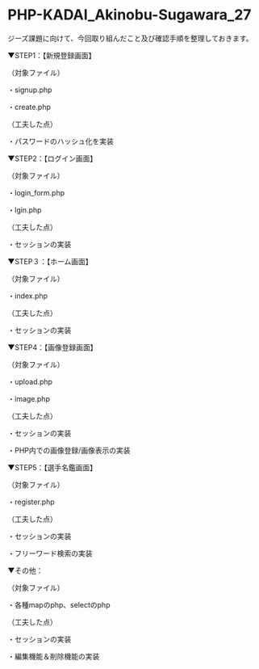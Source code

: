 # PHP-KADAI_Akinobu-Sugawara_27

ジーズ課題に向けて、今回取り組んだこと及び確認手順を整理しておきます。

▼STEP1：【新規登録画面】　

（対象ファイル）

・signup.php

・create.php

（工夫した点）

・パスワードのハッシュ化を実装
  
▼STEP2：【ログイン画面】

  （対象ファイル）
  
  ・login_form.php
  
  ・lgin.php
  
  （工夫した点）
  
  ・セッションの実装
  
 ▼STEP３：【ホーム画面】
 
  （対象ファイル）
  
  ・index.php
  
  （工夫した点）
  
  ・セッションの実装
 
 ▼STEP4：【画像登録画面】
 
  （対象ファイル）
  
  ・upload.php
  
  ・image.php
  
  （工夫した点）
  
  ・セッションの実装
  
  ・PHP内での画像登録/画像表示の実装
  
 ▼STEP5：【選手名鑑画面】
 
   （対象ファイル）
   
   ・register.php
   
   （工夫した点）
   
   ・セッションの実装
   
   ・フリーワード検索の実装
  
 ▼その他：
 
   （対象ファイル）
   
   ・各種mapのphp、selectのphp
   
   （工夫した点）
   
   ・セッションの実装
   
   ・編集機能＆削除機能の実装

